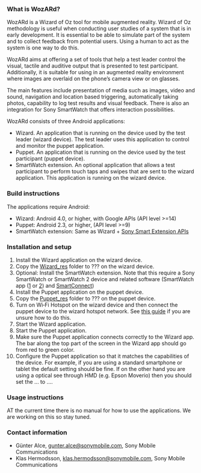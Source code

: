 ### What is WozARd?

WozARd is a Wizard of Oz tool for mobile augmented reality. Wizard of Oz methodology is useful when conducting user studies of a system that is in early development. It is essential to be able to simulate part of the system and to collect feedback from potential users. Using a human to act as the system is one way to do this.

WozARd aims at offering a set of tools that help a test leader control the visual, tactile and auditive output that is presented to test participant. Additionally, it is suitable for using in an augmented reality environment where images are overlaid on the phone’s camera view or on glasses.

The main features include presentation of media such as images, video and sound, navigation and location based triggering, automatically taking photos, capability to log test results and visual feedback. There is also an integration for Sony SmartWatch that offers interaction possibilities.

WozARd consists of three Android applications:
* Wizard. An application that is running on the device used by the test leader (wizard device). The test leader uses this application to control and monitor the puppet application.
* Puppet. An application that is running on the device used by the test participant (puppet device).
* SmartWatch extension. An optional application that allows a test participant to perform touch taps and swipes that are sent to the wizard application. This application is running on the wizard device.

### Build instructions
The applications require Android:
* Wizard: Android 4.0, or higher, with Google APIs (API level >=14)
* Puppet: Android 2.3, or higher, (API level >=9)
* SmartWatch extension: Same as Wizard + [Sony Smart Extension APIs](http://developer.sonymobile.com/knowledge-base/sony-add-on-sdk/smart-extension-apis/)

### Installation and setup
1. Install the Wizard application on the wizard device.
2. Copy the [Wizard_res](Content/wizard_res) folder to ??? on the wizard device.
3. Optional: Install the SmartWatch extension. Note that this require a Sony SmartWatch or SmartWatch 2 device and related software (SmartWatch app ([1](https://play.google.com/store/apps/details?id=com.sonyericsson.extras.smartwatch) or [2](https://play.google.com/store/apps/details?id=com.sonymobile.smartconnect.smartwatch2)) and [SmartConnect](https://play.google.com/store/apps/details?id=com.sonyericsson.extras.liveware))
4. Install the Puppet application on the puppet device.
5. Copy the [Puppet_res](Content/puppet_res) folder to ??? on the puppet device.
6. Turn on Wi‐Fi Hotspot on the wizard device and then connect the puppet device to the wizard hotspot network. See [this guide](http://www.wikihow.com/Turn-Your-Android-Phone-Into-a-Wi%E2%80%90Fi-Hotspot) if you are unsure how to do this.
7. Start the Wizard application.
8. Start the Puppet application.
9. Make sure the Puppet application connects correctly to the Wizard app. The bar along the top part of the screen in the Wizard app should go from red to green color.
9. Configure the Puppet application so that it matches the capabilities of the device. For example, if you are using a standard smartphone or tablet the default setting should be fine. If on the other hand you are using a optical see through HMD (e.g. Epson Moverio) then you should set the ... to ....

### Usage instructions
AT the current time there is no manual for how to use the applications. We are working on this so stay tuned.

### Contact information
* Günter Alce, gunter.alce@sonymobile.com, Sony Mobile Communications
* Klas Hermodsson, klas.hermodsson@sonymobile.com, Sony Mobile Communications
